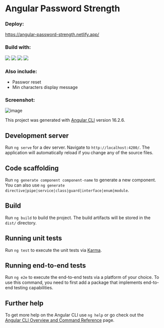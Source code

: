 # Angular Password Strength

### Deploy:
https://angular-password-strength.netlify.app/

### Build with:
<img src="https://img.shields.io/badge/TypeScript-3178c6?logo=typescript&logoColor=white&style=ShieldStyle" /> <img src="https://img.shields.io/badge/Angular-FF0000?logo=angular&logoColor=white&style=ShieldStyle" /> <img src="https://img.shields.io/badge/HTML-E34F26?logo=html5&logoColor=white&style=ShieldStyle" /> <img src="https://img.shields.io/badge/SCSS-2971A3?logo=scss&logoColor=ColorName&style=ShieldStyle" />

### Also include:
- Passwor reset
- Min characters display message

### Screenshot:
![image](https://github.com/ElizabethVasilenko13/angular-password-strength/assets/94306589/be33afed-457a-4c12-805c-77059ba6dc9f)


This project was generated with [Angular CLI](https://github.com/angular/angular-cli) version 16.2.6.

## Development server

Run `ng serve` for a dev server. Navigate to `http://localhost:4200/`. The application will automatically reload if you change any of the source files.

## Code scaffolding

Run `ng generate component component-name` to generate a new component. You can also use `ng generate directive|pipe|service|class|guard|interface|enum|module`.

## Build

Run `ng build` to build the project. The build artifacts will be stored in the `dist/` directory.

## Running unit tests

Run `ng test` to execute the unit tests via [Karma](https://karma-runner.github.io).

## Running end-to-end tests

Run `ng e2e` to execute the end-to-end tests via a platform of your choice. To use this command, you need to first add a package that implements end-to-end testing capabilities.

## Further help

To get more help on the Angular CLI use `ng help` or go check out the [Angular CLI Overview and Command Reference](https://angular.io/cli) page.
